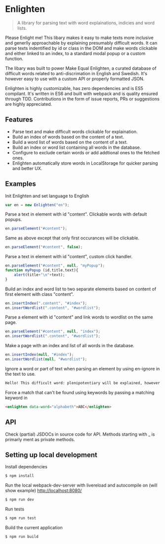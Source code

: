 Enlighten
=========
> A library for parsing text with word explainations, indicies and word lists.

Please Enlight me! This libary makes it easy to make texts more inclusive and generlly approachable by explaining presumably difficult words. It can parse texts indentified by id or class in the DOM and make words clickable and either linked to an index, to a standard modal popup or a custom function.

The libary was built to power Make Equal Enlighten, a curated database of difficult words related to anti-discrimation in English and Swedish. It's however easy to use with a custom API or properly formatted JSON.

Enlighten is highly customizable, has zero dependencies and is ES5 compilant. It's written in ES6 and built with webpack and is quality ensured through TDD. Contributions in the form of issue reports, PRs or suggestions are highly appreciated.

## Features

- Parse text and make difficult words clickable for explaination.
- Build an index of words based on the content of a text.
- Build a word list of words based on the content of a text.
- Build an index or word list containing all words in the database.
- Configure to exclude certain words or add addtional ones to the fetched ones.
- Enlighten automatically store words in LocalStorage for quicker parsing and better UX.

## Examples

Init Enlighten and set language to English
```js
var en = new Enlighten("en");
```
Parse a text in element with id "content". Clickable words with default popups.
```js
en.parseElement("#content");
```
Same as above except that only first occurances will be clickable.
```js
en.parseElement("#content", false);
```

Parse a text in element with id "content", custom click handler.
```js
en.parseElement("#content", null, "myPopup");
function myPopup (id,title,text){
    alert(title+"\n"+text);
}
```
Build an index and word list to two separate elements based on content of first element with class "content".
```js
en.insertIndex(".content", "#index");
en.insertWordlist(".content", "#wordlist");
```
Parse a element with id "content" and link words to wordlist on the same page.
```js
en.parseElement("#content", null, "index");
en.insertWordlist(".content", "#wordlist");
```
Make a page with an index and list of all words in the database.
```js
en.insertIndex(null, "#index");
en.insertWordlist(null, "#wordlist");
```
Ignore a word or part of text when parsing an element by using en-ignore in the text to use.
```html
Hello! This difficult word: plenipotentiary will be explained, however <en-ignore>everything in this scentence is ignored including plenipotentiary</en-ignore>
```
Force a match that can't be found using keywords by passing a matching keyword in <enlighten>
```html
<enlighten data-word="alphabeth">ABC</enlighten>
```

## API
Check (partial) JSDOCs in source code for API. Methods starting with _ is primarly ment as private methods.

## Setting up local development
Install dependencies
```sh
$ npm install
```
Run the local webpack-dev-server with livereload and autocompile on (will show example) [http://localhost:8080/](http://localhost:8080/)
```sh
$ npm run dev
```
Run tests
```sh
$ npm run test
```
Build the current application
```sh
$ npm run build
```
